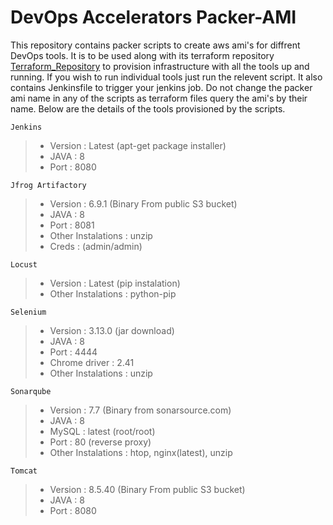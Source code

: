 # DevOps Accelerators Packer-AMI

This repository contains packer scripts to create aws ami's for diffrent DevOps tools. It is to be used along with its terraform
repository [Terraform_Repository](https://github.com/Devops-Accelerators/terraform-ami.git) to provision infrastructure with all the tools up and running.
If you wish to run individual tools just run the relevent script. It also contains Jenkinsfile to trigger your jenkins job. Do not
change the packer ami name in any of the scripts as terraform files query the ami's by their name. Below are the details of the tools
provisioned by the scripts.
```
Jenkins
```
>* Version : Latest (apt-get package installer)
>* JAVA : 8
>* Port : 8080
```
Jfrog Artifactory
```
>- Version : 6.9.1 (Binary From public S3 bucket)
>- JAVA : 8
>- Port : 8081
>- Other Instalations : unzip
>- Creds : (admin/admin)
```
Locust
```
>- Version : Latest (pip instalation)
>- Other Instalations : python-pip
```
Selenium
```
>- Version : 3.13.0 (jar download)
>- JAVA : 8
>- Port : 4444
>- Chrome driver : 2.41
>- Other Instalations : unzip
```
Sonarqube
```
>- Version : 7.7 (Binary from sonarsource.com)
>- JAVA : 8
>- MySQL : latest (root/root)
>- Port : 80 (reverse proxy)
>- Other Instalations : htop, nginx(latest), unzip
```
Tomcat
```
>- Version : 8.5.40 (Binary From public S3 bucket)
>- JAVA : 8
>- Port : 8080
